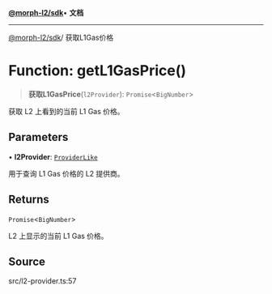 [**@morph-l2/sdk**](../globals.md)• **文档**

***

[@morph-l2/sdk](../globals.md)/ 获取L1Gas价格

# Function: getL1GasPrice()

> **获取L1GasPrice**(`l2Provider`): `Promise`\<`BigNumber`\>

获取 L2 上看到的当前 L1 Gas 价格。

## Parameters

• **l2Provider**: [`ProviderLike`](../type-aliases/ProviderLike.md)

用于查询 L1 Gas 价格的 L2 提供商。

## Returns

`Promise`\<`BigNumber`\>

L2 上显示的当前 L1 Gas 价格。

## Source

src/l2-provider.ts:57
